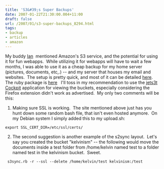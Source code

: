 ```yaml
---
title: 'S3&#39;s Super Backups'
date: 2007-01-22T21:30:00.004+11:00
draft: false
url: /2007/01/s3-super-backups_8294.html
tags: 
- backup
- articles
- amazon
---
```


My buddy [Ian](http://www.ianfitzpatrick.com/)  mentioned Amazon's S3 service, and the potential for using it for fun webapps.  While utilizing it for webapps will have to wait a few months, I was able to use it as a cheap backup for my home server (pictures, documents, etc,.) -- and my server that houses my email and websites.  The setup is pretty quick, and most of it can be detailed [here](http://blog.eberly.org/2006/10/09/how-automate-your-backup-to-amazon-s3-using-s3sync/).  The ruby package is [here](http://s3sync.net/)   I'll toss in my recommendation to use the [jets3t Cockpit](https://jets3t.dev.java.net/) application for viewing the buckets, especially considering the Firefox extension didn't work as advertised.  My only two comments will be this:  
  
1) Making sure SSL is working.  The site mentioned above just has you hunt down some random bash file, that isn't even hosted anymore.  On my Debian system I simply added this to my upload.sh:  
  
```
export SSL_CERT_DIR=/etc/ssl/certs/
```  
2) The second suggestion is another example of the s2sync layout.  Let's say you created the bucket "kelvinism" -- the following would move the documents inside a test folder from /home/kelvin named test to a folder named test in the kelvinism bucket.  Sweet.  
  
```
 s3sync.rb -r --ssl --delete /home/kelvin/test kelvinism:/test  
```